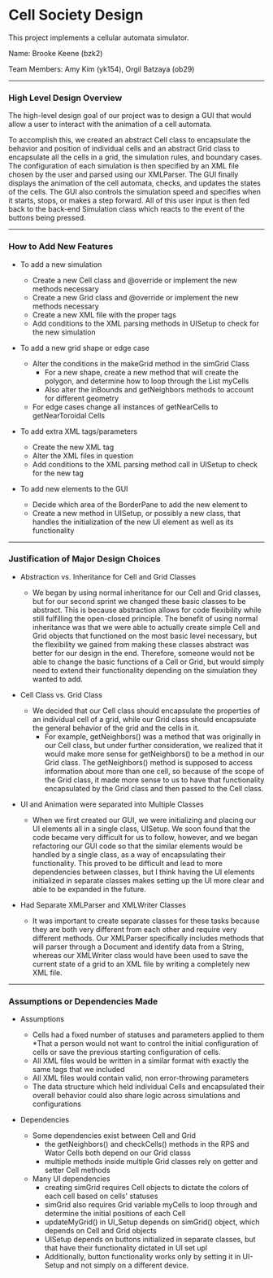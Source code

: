 Cell Society Design
====

This project implements a cellular automata simulator.

Name: Brooke Keene (bzk2)

Team Members: Amy Kim (yk154), Orgil Batzaya (ob29)

---

### High Level Design Overview
The high-level design goal of our project was to design a GUI that would allow a user to interact with the animation
of a cell automata. 

To accomplish this, we created an abstract Cell class to encapsulate the behavior and position of individual cells and
an abstract Grid class to encapsulate all the cells in a grid, the simulation rules, and boundary cases. The configuration
of each simulation is then specified by an XML file chosen by the user and parsed using our XMLParser. The GUI finally 
displays the animation of the cell automata, checks, and updates the states of the cells. The GUI also controls the 
simulation speed and specifies when it starts, stops, or makes a step forward. All of this user input is then fed back 
to the back-end Simulation class which reacts to the event of the buttons being pressed.   

---

### How to Add New Features
* To add a new simulation
    * Create a new Cell class and @override or implement the new methods necessary
    * Create a new  Grid class and @override or implement the new methods necessary
    * Create a new XML file with the proper tags
    * Add conditions to the XML parsing methods in UISetup to check for the new simulation
    
* To add a new grid shape or edge case
    * Alter the conditions in the makeGrid method in the simGrid Class
        * For a new shape, create a new method that will create the polygon, and determine how to loop through the List
        myCells
        * Also alter the inBounds and getNeighbors methods to account for different geometry
    * For edge cases change all instances of getNearCells to getNearToroidal Cells

* To add extra XML tags/parameters
    * Create the new XML tag 
    * Alter the XML files in question
    * Add conditions to the XML parsing method call in UISetup to check for the new tag

* To add new elements to the GUI
    * Decide which area of the BorderPane to add the new element to
    * Create a new method in UISetup, or possibly a new class, that handles the initialization of the new UI element as
    well as its functionality

---

### Justification of Major Design Choices
* Abstraction vs. Inheritance for Cell and Grid Classes
   * We began by using normal inheritance for our Cell and Grid classes, but for our second sprint we changed these 
   basic classes to be abstract. This is because abstraction allows for code flexibility while still fulfilling the
   open-closed principle. The benefit of using normal inheritance was that we were able to actually create simple 
   Cell and Grid objects that functioned on the most basic level necessary, but the flexibility we gained from making
   these classes abstract was better for our design in the end. Therefore, someone would not be able to change the
   basic functions of a Cell or Grid, but would simply need to extend their functionality depending on the simulation 
   they wanted to add. 
   
* Cell Class vs. Grid Class
    * We decided that our Cell class should encapsulate the properties of an individual cell of a grid, while our Grid 
    class should encapsulate the general behavior of the grid and the cells in it. 
        * For example, getNeighbors() was a method that was originally in our Cell class, but under further
        consideration, we realized that it would make more sense for getNeighbors() to be a method in our Grid class. 
        The getNeighbors() method is supposed to access information about more than one cell, so because of the scope of 
        the Grid class, it made more sense to us to have that functionality encapsulated by the Grid class and then passed
        to the Cell class. 
   
* UI and Animation were separated into Multiple Classes
    * When we first created our GUI, we were initializing and placing our UI elements all in a single class, UISetup. 
    We soon found that the code became very difficult for us to follow, however, and we began refactoring our GUI code
    so that the similar elements would be handled by a single class, as a way of encapsulating their functionality. This
    proved to be difficult and lead to more dependencies between classes, but I think having the UI elements initialized
    in separate classes makes setting up the UI more clear and able to be expanded in the future. 

* Had Separate XMLParser and XMLWriter Classes 
    * It was important to create separate classes for these tasks because they are both very different from each other 
    and require very different methods. Our XMLParser specifically includes methods that will parser through a Document
    and identify data from a String, whereas our XMLWriter class would have been used to save the current state of a grid
    to an XML file by writing a completely new XML file. 

----

### Assumptions or Dependencies Made
* Assumptions
    * Cells had a fixed number of statuses and parameters applied to them
       *That a person would not want to control the initial configuration of cells or save the previous starting 
    configuration of cells.
    * All XML files would be written in a similar format with exactly the same tags that we included
    * All XML files would contain valid, non error-throwing parameters
    * The data structure which held individual Cells and encapsulated their overall behavior could
    also share logic across simulations and configurations

* Dependencies
    * Some dependencies exist between Cell and Grid
        * the getNeighbors() and checkCells() methods in the RPS and Wator Cells both depend on our Grid classs 
        * multiple methods inside multiple Grid classes rely on getter and setter Cell methods
    * Many UI dependencies
        * creating simGrid requires Cell objects to dictate the colors of each cell based on cells' statuses
        * simGrid also requires Grid variable myCells to loop through and determine the initial positions of each Cell 
        * updateMyGrid() in UI_Setup depends on simGrid() object, which depends on Cell and Grid objects
        * UISetup depends on buttons initialized in separate classes, but that have their functionality dictated in 
        UI set upl 
        * Additionally, button functionality works only by setting it in UI-Setup and not simply on a different device. 



